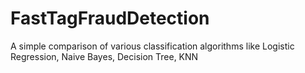 # FastTagFraudDetection
A simple comparison of various classification algorithms like Logistic Regression, Naive Bayes, Decision Tree, KNN
